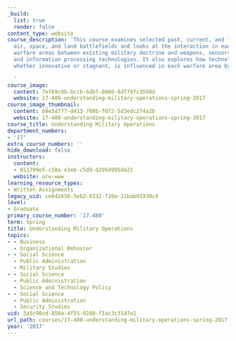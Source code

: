 ```yaml
---
_build:
  list: true
  render: false
content_type: website
course_description: 'This course examines selected past, current, and future sea,
  air, space, and land battlefields and looks at the interaction in each of these
  warfare areas between existing military doctrine and weapons, sensors, communications,
  and information processing technologies. It also explores how technological development,
  whether innovative or stagnant, is influenced in each warfare area by military doctrine.

  '
course_image:
  content: 7ef69c9b-bccb-6db7-860d-8df79fc3598d
  website: 17-480-understanding-military-operations-spring-2017
course_image_thumbnail:
  content: b8e5d777-d413-708b-f072-5d3edc274a2b
  website: 17-480-understanding-military-operations-spring-2017
course_title: Understanding Military Operations
department_numbers:
- '17'
extra_course_numbers: ''
hide_download: false
instructors:
  content:
  - 011799e5-c50a-e3e6-c5d9-d295d995de21
  website: ocw-www
learning_resource_types:
- Written Assignments
legacy_uid: ce642658-5eb2-0332-f20a-21bab91930c9
level:
- Graduate
primary_course_number: '17.480'
term: Spring
title: Understanding Military Operations
topics:
- - Business
  - Organizational Behavior
- - Social Science
  - Public Administration
  - Military Studies
- - Social Science
  - Public Administration
  - Science and Technology Policy
- - Social Science
  - Public Administration
  - Security Studies
uid: 3a5c90cd-850a-4f55-9280-f1ac3c3147e1
url_path: courses/17-480-understanding-military-operations-spring-2017
year: '2017'
---
```

